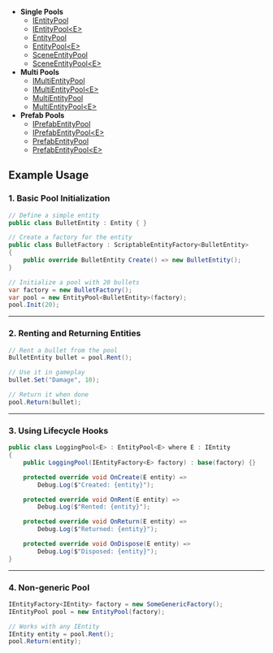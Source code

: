 - **Single Pools**
    - [IEntityPool](IEntityPool.md) <!-- + -->
    - [IEntityPool&lt;E&gt;](IEntityPool%601.md) <!-- + -->
    - [EntityPool](EntityPool.md) <!-- + -->
    - [EntityPool&lt;E&gt;](EntityPool%601.md) <!-- + -->
    - [SceneEntityPool](SceneEntityPool.md)
    - [SceneEntityPool&lt;E&gt;](SceneEntityPool%601.md)
- **Multi Pools**
    - [IMultiEntityPool](IMultiEntityPool.md)
    - [IMultiEntityPool&lt;E&gt;](IMultiEntityPool%601.md)
    - [MultiEntityPool](MultiEntityPool.md)
    - [MultiEntityPool&lt;E&gt;](MultiEntityPool%601.md)
- **Prefab Pools**
    - [IPrefabEntityPool](IPrefabEntityPool.md)
    - [IPrefabEntityPool&lt;E&gt;](IPrefabEntityPool%601.md)
    - [PrefabEntityPool](PrefabEntityPool.md)
    - [PrefabEntityPool&lt;E&gt;](PrefabEntityPool%601.md)




## Example Usage

### 1. Basic Pool Initialization
```csharp
// Define a simple entity
public class BulletEntity : Entity { }

// Create a factory for the entity
public class BulletFactory : ScriptableEntityFactory<BulletEntity>
{
    public override BulletEntity Create() => new BulletEntity();
}

// Initialize a pool with 20 bullets
var factory = new BulletFactory();
var pool = new EntityPool<BulletEntity>(factory);
pool.Init(20);
```
---

### 2. Renting and Returning Entities

```csharp
// Rent a bullet from the pool
BulletEntity bullet = pool.Rent();

// Use it in gameplay
bullet.Set("Damage", 10);

// Return it when done
pool.Return(bullet);
```

---

### 3. Using Lifecycle Hooks

```csharp
public class LoggingPool<E> : EntityPool<E> where E : IEntity
{
    public LoggingPool(IEntityFactory<E> factory) : base(factory) {}

    protected override void OnCreate(E entity) =>
        Debug.Log($"Created: {entity}");

    protected override void OnRent(E entity) =>
        Debug.Log($"Rented: {entity}");

    protected override void OnReturn(E entity) =>
        Debug.Log($"Returned: {entity}");

    protected override void OnDispose(E entity) =>
        Debug.Log($"Disposed: {entity}");
}
```

---

### 4. Non-generic Pool

```csharp
IEntityFactory<IEntity> factory = new SomeGenericFactory();
IEntityPool pool = new EntityPool(factory);

// Works with any IEntity
IEntity entity = pool.Rent();
pool.Return(entity);
```
